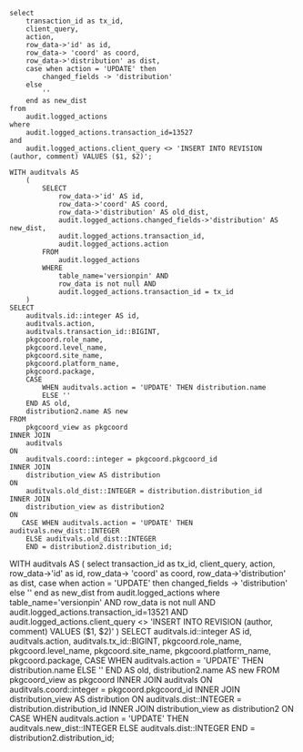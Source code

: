 ```
select 
    transaction_id as tx_id,
    client_query,
    action,
    row_data->'id' as id, 
    row_data-> 'coord' as coord, 
    row_data->'distribution' as dist,
    case when action = 'UPDATE' then
        changed_fields -> 'distribution'
    else 
        ''
    end as new_dist
from 
    audit.logged_actions 
where 
    audit.logged_actions.transaction_id=13527
and 
    audit.logged_actions.client_query <> 'INSERT INTO REVISION (author, comment) VALUES ($1, $2)';
```


```
WITH auditvals AS 
    (
        SELECT 
            row_data->'id' AS id,
            row_data->'coord' AS coord, 
            row_data->'distribution' AS old_dist,
            audit.logged_actions.changed_fields->'distribution' AS new_dist,
            audit.logged_actions.transaction_id,
            audit.logged_actions.action
        FROM 
            audit.logged_actions
        WHERE 
            table_name='versionpin' AND 
            row_data is not null AND 
			audit.logged_actions.transaction_id = tx_id
    ) 
SELECT 
    auditvals.id::integer AS id,
    auditvals.action,
    auditvals.transaction_id::BIGINT,
    pkgcoord.role_name, 
    pkgcoord.level_name,
    pkgcoord.site_name,
    pkgcoord.platform_name,
	pkgcoord.package,
    CASE 
        WHEN auditvals.action = 'UPDATE' THEN distribution.name
        ELSE ''
    END AS old,
    distribution2.name AS new
FROM 
    pkgcoord_view as pkgcoord
INNER JOIN 
    auditvals 
ON 
    auditvals.coord::integer = pkgcoord.pkgcoord_id 
INNER JOIN 
    distribution_view AS distribution 
ON 
    auditvals.old_dist::INTEGER = distribution.distribution_id
INNER JOIN 
    distribution_view as distribution2
ON 
   CASE WHEN auditvals.action = 'UPDATE' THEN auditvals.new_dist::INTEGER 
    ELSE auditvals.old_dist::INTEGER
    END = distribution2.distribution_id;
```

WITH auditvals AS 
    (
select 
    transaction_id as tx_id,
    client_query,
    action,
    row_data->'id' as id, 
    row_data-> 'coord' as coord, 
    row_data->'distribution' as dist,
    case when action = 'UPDATE' then
        changed_fields -> 'distribution'
    else 
        ''
    end as new_dist
from 
    audit.logged_actions 
where 
    table_name='versionpin' AND 
    row_data is not null AND 
    audit.logged_actions.transaction_id=13521 AND 
    audit.logged_actions.client_query <> 'INSERT INTO REVISION (author, comment) VALUES ($1, $2)'
    )
    SELECT 
    auditvals.id::integer AS id,
    auditvals.action,
    auditvals.tx_id::BIGINT,
    pkgcoord.role_name, 
    pkgcoord.level_name,
    pkgcoord.site_name,
    pkgcoord.platform_name,
	pkgcoord.package,
    CASE 
        WHEN auditvals.action = 'UPDATE' THEN distribution.name
        ELSE ''
    END AS old,
    distribution2.name AS new
FROM 
    pkgcoord_view as pkgcoord
INNER JOIN 
    auditvals 
ON 
    auditvals.coord::integer = pkgcoord.pkgcoord_id 
INNER JOIN 
    distribution_view AS distribution 
ON 
    auditvals.dist::INTEGER = distribution.distribution_id
INNER JOIN 
    distribution_view as distribution2
ON 
   CASE WHEN auditvals.action = 'UPDATE' THEN auditvals.new_dist::INTEGER 
    ELSE auditvals.dist::INTEGER
    END = distribution2.distribution_id;